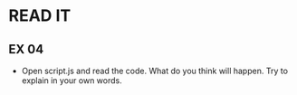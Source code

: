 # READ IT
## EX 04
* Open script.js and read the code. What do you think will happen. Try to explain in your own words.